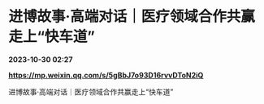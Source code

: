 # 进博故事·高端对话｜医疗领域合作共赢走上“快车道”

**2023-10-30 02:27**

**https://mp.weixin.qq.com/s/5gBbJ7o93D16rvvDToN2iQ**

进博故事·高端对话｜医疗领域合作共赢走上“快车道”